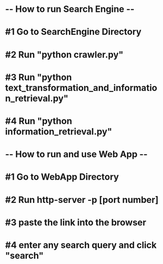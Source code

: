 # -- How to run Search Engine --

# #1 Go to SearchEngine Directory
# #2 Run "python crawler.py"
# #3 Run "python text_transformation_and_information_retrieval.py"
# #4 Run "python information_retrieval.py"

#

# -- How to run and use Web App -- 

# #1 Go to WebApp Directory
# #2 Run http-server -p [port number]
# #3 paste the link into the browser
# #4 enter any search query and click "search"
